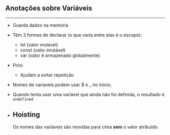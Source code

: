 ## Anotações sobre Variáveis
---
- Guarda dados na memória

- Têm 3 formas de declarar (o que varia entre elas é o escopo):
  - let (valor mutável)
  - const (valor imutável)
  - var (valor é armazenado globalmente) 


- Prós: 
  - Ajudam a evitar repetição

- Nomes de variaveis podem usar $ e _ no início;

- Quando tenta usar uma variável que ainda não foi definida, o resultado é `undefined`

- ## Hoisting
  Os nomes das variáveis são movidas para cima <b>sem</b> o valor atribuído. 